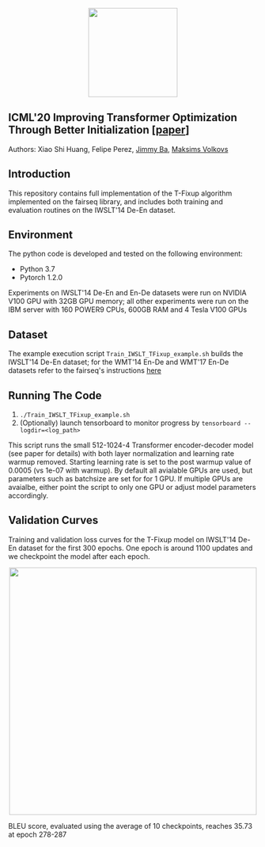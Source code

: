 <p align="center">
<a href="https://layer6.ai/"><img src="https://github.com/layer6ai-labs/DropoutNet/blob/master/logs/logobox.jpg" width="180"></a>
</p>

## ICML'20 Improving Transformer Optimization Through Better Initialization [[paper](http://www.cs.toronto.edu/~mvolkovs/ICML2020_tfixup.pdf)]

Authors: Xiao Shi Huang, Felipe Perez, [Jimmy Ba](https://jimmylba.github.io), [Maksims Volkovs](http://www.cs.toronto.edu/~mvolkovs)

<a name="intro"/>

## Introduction
This repository contains full implementation of the T-Fixup algorithm implemented on the fairseq library, and includes both training and evaluation routines on the IWSLT'14 De-En dataset.

<a name="env"/>

## Environment
The python code is developed and tested on the following environment:
* Python 3.7
* Pytorch 1.2.0

Experiments on IWSLT'14 De-En and En-De datasets were run on NVIDIA V100 GPU with 32GB GPU memory; all other experiments were run on the IBM server with 160 POWER9 CPUs, 600GB RAM and 4 Tesla V100 GPUs

<a name="dataset"/>

## Dataset

The example execution script `Train_IWSLT_TFixup_example.sh` builds the IWSLT'14 De-En dataset; for the WMT'14 En-De and WMT'17 En-De datasets refer to the fairseq's instructions [here](https://github.com/pytorch/fairseq/tree/master/examples/translation) 

## Running The Code

1. `./Train_IWSLT_TFixup_example.sh`
2. (Optionally) launch tensorboard to monitor progress by `tensorboard --logdir=<log_path>`

This script runs the small 512-1024-4 Transformer encoder-decoder model (see paper for details) with both layer normalization and learning rate warmup removed. Starting learning rate is set to the post warmup value of 0.0005 (vs 1e-07 with warmup). By default all avialable GPUs are used, but parameters such as batchsize are set for for 1 GPU. If multiple GPUs are avaialbe, either point the script to only one GPU or adjust model parameters accordingly.

## Validation Curves
Training and validation loss curves for the T-Fixup model on IWSLT'14 De-En dataset for the first 300 epochs. One epoch is around 
1100 updates and we checkpoint the model after each epoch.
<p align="center">
<img src="https://github.com/layer6ai-labs/T-Fixup/blob/master/TFixup_IWSLT14_LossCurve.png" width="500">
</p>
BLEU score, evaluated using the average of 10 checkpoints, reaches 35.73 at epoch 278-287
